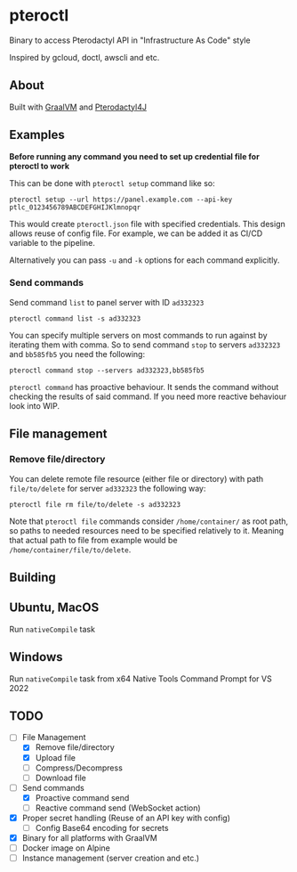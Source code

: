 # pteroctl

Binary to access Pterodactyl API in "Infrastructure As Code" style

Inspired by gcloud, doctl, awscli and etc.

## About
Built with [GraalVM](https://www.graalvm.org/) and [Pterodactyl4J](https://github.com/mattmalec/Pterodactyl4J)

## Examples
**Before running any command you need to set up credential file for pteroctl to work**

This can be done with `pteroctl setup` command like so:
```commandline
pteroctl setup --url https://panel.example.com --api-key ptlc_0123456789ABCDEFGHIJKlmnopqr
```
This would create `pteroctl.json` file with specified credentials.
This design allows reuse of config file. For example, we can be added it as CI/CD variable to the pipeline.

Alternatively you can pass `-u` and `-k` options for each command explicitly.
### Send commands
Send command `list` to panel server with ID `ad332323`
```commandline
pteroctl command list -s ad332323
```
You can specify multiple servers on most commands to run against by iterating them with comma.
So to send command `stop` to servers `ad332323` and `bb585fb5` you need the following:
```commandline
pteroctl command stop --servers ad332323,bb585fb5
```
`pteroctl command` has proactive behaviour. It sends the command without checking the results of said command.
If you need more reactive behaviour look into WIP.

## File management
### Remove file/directory
You can delete remote file resource (either file or directory) with path `file/to/delete` for server `ad332323` the following way:
```commandline
pteroctl file rm file/to/delete -s ad332323
```
Note that `pteroctl file` commands consider `/home/container/` as root path, so paths to needed resources need to be specified relatively to it.
Meaning that actual path to file from example would be `/home/container/file/to/delete`.

## Building
## Ubuntu, MacOS
Run `nativeCompile` task

## Windows
Run `nativeCompile` task from x64 Native Tools Command Prompt for VS 2022

## TODO
- [ ] File Management
  - [x] Remove file/directory
  - [x] Upload file 
  - [ ] Compress/Decompress
  - [ ] Download file
- [ ] Send commands
  - [x] Proactive command send
  - [ ] Reactive command send (WebSocket action)
- [x] Proper secret handling (Reuse of an API key with config)
  - [ ] Config Base64 encoding for secrets
- [x] Binary for all platforms with GraalVM
- [ ] Docker image on Alpine
- [ ] Instance management (server creation and etc.)